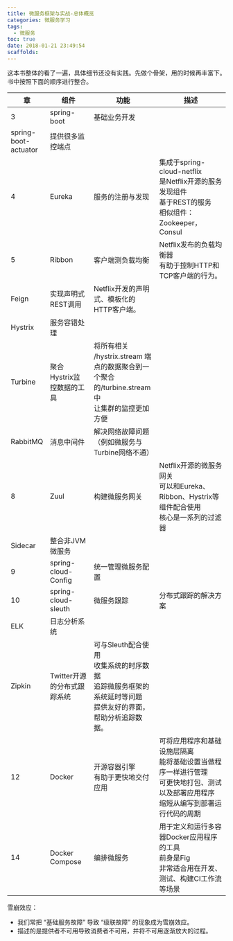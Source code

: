 ```yaml
---
title: 微服务框架与实战-总体概览
categories: 微服务学习
tags:
  - 微服务
toc: true
date: 2018-01-21 23:49:54
scaffolds:
---
```


这本书整体的看了一遍，具体细节还没有实践。先做个骨架，用的时候再丰富下。书中按照下面的顺序进行整合。
<!-- more -->

<style>
table th:first-of-type {
    width: 15px;
}

table th:nth-of-type(2) {
    width: 20%;
}

table th:nth-of-type(3) {
    width: 30%;
}
</style>

 章 | 组件 | 功能 | 描述 | 
----------|----------|------------|-------------
 3|spring-boot             | 基础业务开发 |
  |spring-boot-actuator    | 提供很多监控端点 | 
 4|Eureka   | 服务的注册与发现 | 集成于spring-cloud-netflix <br/>是Netflix开源的服务发现组件<br/>基于REST的服务<br/>相似组件： Zookeeper，Consul
 5|Ribbon   | 客户端测负载均衡 | Netflix发布的负载均衡器<br/>有助于控制HTTP和TCP客户端的行为。
 |Feign    | 实现声明式REST调用 | Netflix开发的声明式、模板化的HTTP客户端。
 |Hystrix  | 服务容错处理 |
 |Turbine  | 聚合Hystrix监控数据的工具 | 将所有相关 /hystrix.stream 端点的数据聚合到一个聚合的/turbine.stream中<br/>让集群的监控更加方便
 |RabbitMQ | 消息中间件 | 解决网络故障问题（例如微服务与Turbine网络不通）
 8|Zuul | 构建微服务网关 | Netflix开源的微服务网关<br/>可以和Eureka、Ribbon、Hystrix等组件配合使用<br/>核心是一系列的过滤器
  |Sidecar | 整合非JVM微服务 | 
 9|spring-cloud-Config | 统一管理微服务配置 | 
 10|spring-cloud-sleuth | 微服务跟踪 | 分布式跟踪的解决方案
 |ELK | 日志分析系统 | 
 |Zipkin | Twitter开源的分布式跟踪系统 | 可与Sleuth配合使用<br/>收集系统的时序数据<br/>追踪微服务框架的系统延时等问题<br/>提供友好的界面，帮助分析追踪数据。
 12|Docker | 开源容器引擎<br/>有助于更快地交付应用 | 可将应用程序和基础设施层隔离<br/>能将基础设置当做程序一样进行管理<br/>可更快地打包、测试以及部署应用程序<br/>缩短从编写到部署运行代码的周期
 14|Docker Compose | 编排微服务 | 用于定义和运行多容器Docker应用程序的工具<br/>前身是Fig<br/>非常适合用在开发、测试、构建CI工作流等场景

雪崩效应：
- 我们常把 “基础服务故障” 导致 “级联故障” 的现象成为雪崩效应。
- 描述的是提供者不可用导致消费者不可用，并将不可用逐渐放大的过程。





